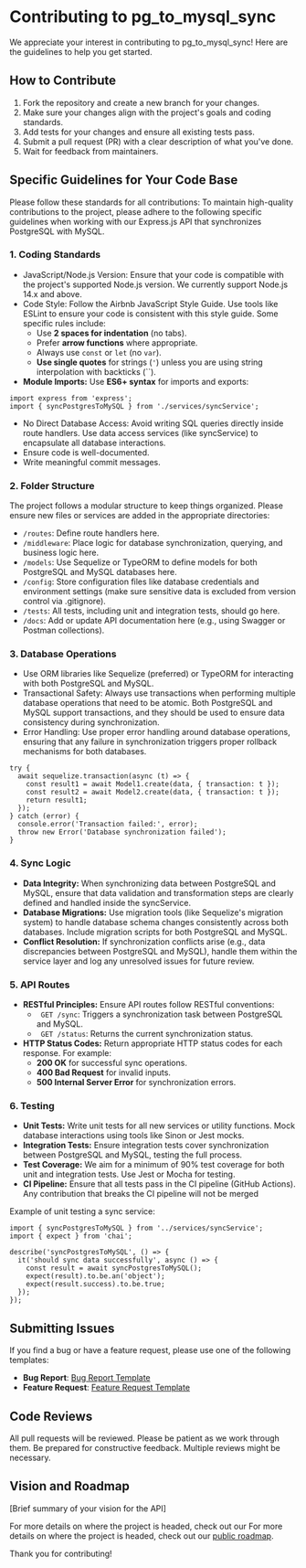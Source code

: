# Contributing to pg_to_mysql_sync

We appreciate your interest in contributing to pg_to_mysql_sync! Here are the guidelines to help you get started.

## How to Contribute
1. Fork the repository and create a new branch for your changes.
2. Make sure your changes align with the project's goals and coding standards.
3. Add tests for your changes and ensure all existing tests pass.
4. Submit a pull request (PR) with a clear description of what you've done.
5. Wait for feedback from maintainers.

## Specific Guidelines for Your Code Base
Please follow these standards for all contributions:
To maintain high-quality contributions to the project, please adhere to the following specific guidelines when working with our Express.js API that synchronizes PostgreSQL with MySQL.

### 1. Coding Standards
- JavaScript/Node.js Version: Ensure that your code is compatible with the project's supported Node.js version. We currently support Node.js 14.x and above.
- Code Style: Follow the Airbnb JavaScript Style Guide. Use tools like ESLint to ensure your code is consistent with this style guide. Some specific rules include:
  - Use **2 spaces for indentation** (no tabs).
  - Prefer **arrow functions** where appropriate.
  - Always use `const` or `let` (no `var`).
  - **Use single quotes** for strings (`'`) unless you are using string interpolation with backticks (``).
- **Module Imports:** Use **ES6+ syntax** for imports and exports:
```
import express from 'express';
import { syncPostgresToMySQL } from './services/syncService';
```
- No Direct Database Access: Avoid writing SQL queries directly inside route handlers. Use data access services (like syncService) to encapsulate all database interactions.
- Ensure code is well-documented.
- Write meaningful commit messages.

### 2. Folder Structure
The project follows a modular structure to keep things organized. Please ensure new files or services are added in the appropriate directories:

- `/routes`: Define route handlers here.
- `/middleware`: Place logic for database synchronization, querying, and business logic here.
- `/models`: Use Sequelize or TypeORM to define models for both PostgreSQL and MySQL databases here.
- `/config`: Store configuration files like database credentials and environment settings (make sure sensitive data is excluded from version control via .gitignore).
- `/tests`: All tests, including unit and integration tests, should go here.
- `/docs`: Add or update API documentation here (e.g., using Swagger or Postman collections).
### 3. Database Operations
- Use ORM libraries like Sequelize (preferred) or TypeORM for interacting with both PostgreSQL and MySQL.
- Transactional Safety: Always use transactions when performing multiple database operations that need to be atomic. Both PostgreSQL and MySQL support transactions, and they should be used to ensure data consistency during synchronization.
- Error Handling: Use proper error handling around database operations, ensuring that any failure in synchronization triggers proper rollback mechanisms for both databases.
```
try {
  await sequelize.transaction(async (t) => {
    const result1 = await Model1.create(data, { transaction: t });
    const result2 = await Model2.create(data, { transaction: t });
    return result1;
  });
} catch (error) {
  console.error('Transaction failed:', error);
  throw new Error('Database synchronization failed');
}
```
### 4. Sync Logic
- **Data Integrity:** When synchronizing data between PostgreSQL and MySQL, ensure that data validation and transformation steps are clearly defined and handled inside the syncService.
- **Database Migrations:** Use migration tools (like Sequelize's migration system) to handle database schema changes consistently across both databases. Include migration scripts for both PostgreSQL and MySQL.
- **Conflict Resolution:** If synchronization conflicts arise (e.g., data discrepancies between PostgreSQL and MySQL), handle them within the service layer and log any unresolved issues for future review.
### 5. API Routes
- **RESTful Principles:** Ensure API routes follow RESTful conventions:
  - ` GET /sync`: Triggers a synchronization task between PostgreSQL and MySQL.
  - ` GET /status`: Returns the current synchronization status.
- **HTTP Status Codes:** Return appropriate HTTP status codes for each response. For example:
  - **200 OK** for successful sync operations.
  - **400 Bad Request** for invalid inputs.
  - **500 Internal Server Error** for synchronization errors.
### 6. Testing
- **Unit Tests:** Write unit tests for all new services or utility functions. Mock database interactions using tools like Sinon or Jest mocks.
- **Integration Tests:** Ensure integration tests cover synchronization between PostgreSQL and MySQL, testing the full process.
- **Test Coverage:** We aim for a minimum of 90% test coverage for both unit and integration tests. Use Jest or Mocha for testing.
- **CI Pipeline:** Ensure that all tests pass in the CI pipeline (GitHub Actions). Any contribution that breaks the CI pipeline will not be merged
  
Example of unit testing a sync service:
```
import { syncPostgresToMySQL } from '../services/syncService';
import { expect } from 'chai';

describe('syncPostgresToMySQL', () => {
  it('should sync data successfully', async () => {
    const result = await syncPostgresToMySQL();
    expect(result).to.be.an('object');
    expect(result.success).to.be.true;
  });
});
```
## Submitting Issues
If you find a bug or have a feature request, please use one of the following templates:
- **Bug Report**: [Bug Report Template](https://github.com/your-repo/your-project/.github/ISSUE_TEMPLATE/bug_report.md)
- **Feature Request**: [Feature Request Template](https://github.com/your-repo/your-project/.github/ISSUE_TEMPLATE/feature_request.md)

## Code Reviews
All pull requests will be reviewed. Please be patient as we work through them. Be prepared for constructive feedback. Multiple reviews might be necessary.

## Vision and Roadmap
[Brief summary of your vision for the API]

For more details on where the project is headed, check out our For more details on where the project is headed, check out our [public roadmap](https://github.com/your-repo/your-project/ROADMAP.md).

Thank you for contributing!
